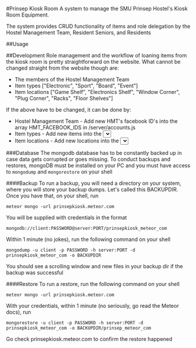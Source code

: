 #Prinsep Kiosk Room
A system to manage the SMU Prinsep Hostel's Kiosk Room Equipment.

The system provides CRUD functionality of items and role delegation by the Hostel Management Team, Resident Seniors, and Residents

##Usage


##Development
Role management and the workflow of loaning items from the kiosk room is pretty straightforward on the website. What cannot be changed straight from the website though are:

* The members of the Hostel Management Team
* Item types ["Electronic", "Sport", "Board", "Event"]
* Item locations ["Game Shelf", "Electronics Shelf", "Window Corner", "Plug Corner", "Racks", "Floor Shelves"]

If the above have to be changed, it can be done by:

* Hostel Management Team - Add new HMT's facebook ID's into the array HMT_FACEBOOK_IDS in /server/accounts.js
* Item types - Add new items into the <select><options> in /client/prinsepkiosk.html
* Item locations - Add new locations into the <select><options> in /client/prinsepkiosk.html AND add new images of the new locations in /public/mapitems/ with file names the same as the values in the <options>

###Database
The mongodb database has to be constantly backed up in case data gets corrupted or goes missing. To conduct backups and restores, mongoDB must be installed on your PC and you must have access to ```mongodump``` and ```mongorestore``` on your shell

####Backup
To run a backup, you will need a directory on your system, where you will store your backup dumps. Let's called this BACKUPDIR. Once you have that, on your shell, run
```
meteor mongo -url prinsepkiosk.meteor.com
```

You will be supplied with credentials in the format
```
mongodb://client:PASSWORD@server:PORT/prinsepkiosk_meteor_com
```

Within 1 minute (no jokes), run the following command on your shell
```
mongodump -u client -p PASSWORD -h server:PORT -d prinsepkiosk_meteor_com -o BACKUPDIR
```

You should see a scrolling window and new files in your backup dir if the backup was successful

####Restore
To run a restore, run the following command on your shell
```
meteor mongo -url prinsepkiosk.meteor.com
```

With your credentials, within 1 minute (no seriously, go read the Meteor docs), run
```
mongorestore -u client -p PASSWORD -h server:PORT -d prinsepkiosk_meteor_com -o BACKUPDIR/prinsep_meteor_com
```

Go check prinsepkiosk.meteor.com to confirm the restore happened
